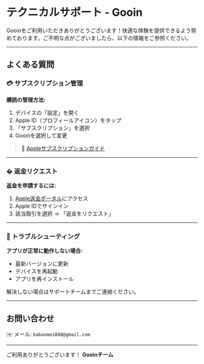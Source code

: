 # テクニカルサポート - Gooin

Gooinをご利用いただきありがとうございます！快適な体験を提供できるよう努めております。ご不明な点がございましたら、以下の情報をご参照ください。

---

## よくある質問

### 💳 サブスクリプション管理
**購読の管理方法:**
1. デバイスの「設定」を開く
2. Apple ID（プロフィールアイコン）をタップ
3. 「サブスクリプション」を選択
4. Gooinを選択して変更

> 🔗 [Appleサブスクリプションガイド](https://support.apple.com/ja-jp/HT202039)

---

### � 返金リクエスト
**返金を申請するには:**
1. [Apple返金ポータル](https://reportaproblem.apple.com)にアクセス
2. Apple IDでサインイン
3. 該当取引を選択 → 「返金をリクエスト」

---

### 📱 トラブルシューティング
**アプリが正常に動作しない場合:**
- 最新バージョンに更新
- デバイスを再起動
- アプリを再インストール

解決しない場合はサポートチームまでご連絡ください。

---

## お問い合わせ
✉️ メール: `babanmei888@gmail.com`

---

ご利用ありがとうございます！
**Gooinチーム**
